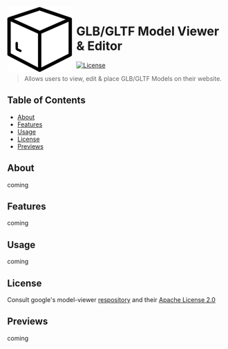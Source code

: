 <img width="150" height="150" align="left" style="float: left; margin: 0 10px 0 0;" alt="modelviewer" src="https://github.com/dave-kramer/modelviewer/blob/main/assets/box.png"> 

# GLB/GLTF Model Viewer & Editor 

[![License](https://img.shields.io/github/license/dave-kramer/modelviewer)](https://github.com/dave-kramer/modelviewer/blob/main/LICENSE)

> Allows users to view, edit & place GLB/GLTF Models on their website.


## Table of Contents

- [About](#about)
- [Features](#features)
- [Usage](#usage)
- [License](#license)
- [Previews](#previews)

## About
coming

## Features
coming

## Usage
coming

## License
Consult google's model-viewer [respository](https://github.com/google/model-viewer) and their [Apache License 2.0](https://github.com/google/model-viewer/blob/master/LICENSE)

## Previews
coming
